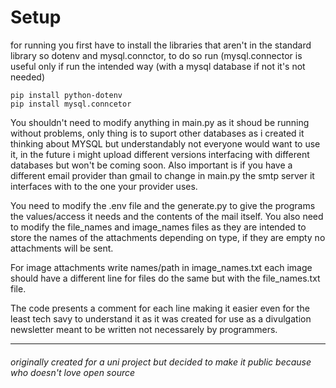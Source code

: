 # Setup

for running you first have to install the libraries that aren't in the standard library so dotenv and mysql.connctor, to do so run (mysql.connector is useful only if run the intended way (with a mysql database if not it's not needed)

  ```
  pip install python-dotenv
  pip install mysql.conncetor
  ```
You shouldn't need to modify anything in main.py as it shoud be running without problems, only thing is to suport other databases as i created it thinking about MYSQL but understandably not everyone would want to use it, in the future i might upload different versions interfacing with different databases but won't be coming soon.
Also important is if you have a different email provider than gmail to change in main.py the smtp server it interfaces with to the one your provider uses. 


You need to modify the .env file and the generate.py to give the programs the values/access it needs and the contents of the mail itself.
You also need to modify the file_names and image_names files as they are intended to store the names of the attachments depending on type, if they are empty no attachments will be sent.

For image attachments write names/path in image_names.txt each image should have a different line for files do the same but with the file_names.txt file.

The code presents a comment for each line making it easier even for the least tech savy to understand it as it was created for use as a divulgation newsletter meant to be written not necessarely by programmers.


--------------------------------------------------------------------------
###### originally created for a uni project but decided to make it public because who doesn't love open source
